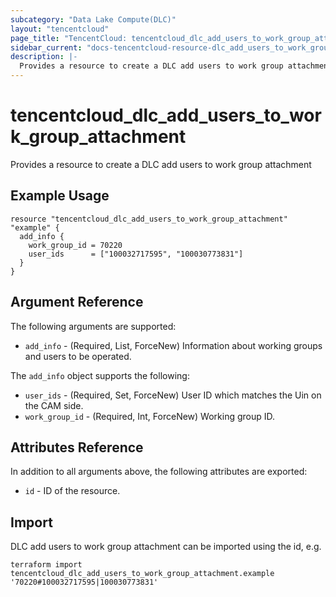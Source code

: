 ```yaml
---
subcategory: "Data Lake Compute(DLC)"
layout: "tencentcloud"
page_title: "TencentCloud: tencentcloud_dlc_add_users_to_work_group_attachment"
sidebar_current: "docs-tencentcloud-resource-dlc_add_users_to_work_group_attachment"
description: |-
  Provides a resource to create a DLC add users to work group attachment
---
```


# tencentcloud_dlc_add_users_to_work_group_attachment

Provides a resource to create a DLC add users to work group attachment

## Example Usage

```hcl
resource "tencentcloud_dlc_add_users_to_work_group_attachment" "example" {
  add_info {
    work_group_id = 70220
    user_ids      = ["100032717595", "100030773831"]
  }
}
```

## Argument Reference

The following arguments are supported:

* `add_info` - (Required, List, ForceNew) Information about working groups and users to be operated.

The `add_info` object supports the following:

* `user_ids` - (Required, Set, ForceNew) User ID which matches the Uin on the CAM side.
* `work_group_id` - (Required, Int, ForceNew) Working group ID.

## Attributes Reference

In addition to all arguments above, the following attributes are exported:

* `id` - ID of the resource.




## Import

DLC add users to work group attachment can be imported using the id, e.g.

```
terraform import tencentcloud_dlc_add_users_to_work_group_attachment.example '70220#100032717595|100030773831'
```


